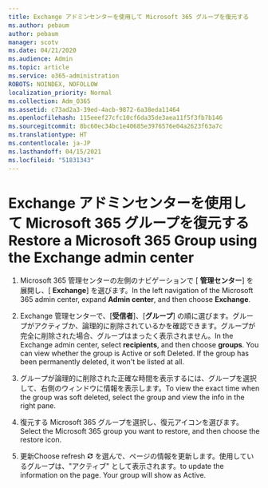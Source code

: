 ```yaml
---
title: Exchange アドミンセンターを使用して Microsoft 365 グループを復元する
ms.author: pebaum
author: pebaum
manager: scotv
ms.date: 04/21/2020
ms.audience: Admin
ms.topic: article
ms.service: o365-administration
ROBOTS: NOINDEX, NOFOLLOW
localization_priority: Normal
ms.collection: Adm_O365
ms.assetid: c73ad2a3-39ed-4acb-9872-6a38eda11464
ms.openlocfilehash: 115eeef27cfc10cf6da35de3aea11f5f3fb7b146
ms.sourcegitcommit: 8bc60ec34bc1e40685e3976576e04a2623f63a7c
ms.translationtype: HT
ms.contentlocale: ja-JP
ms.lasthandoff: 04/15/2021
ms.locfileid: "51831343"
---
```

# <a name="restore-a-microsoft-365-group-using-the-exchange-admin-center"></a><span data-ttu-id="3c864-102">Exchange アドミンセンターを使用して Microsoft 365 グループを復元する</span><span class="sxs-lookup"><span data-stu-id="3c864-102">Restore a Microsoft 365 Group using the Exchange admin center</span></span>

1. <span data-ttu-id="3c864-103">Microsoft 365 管理センターの左側のナビゲーションで [ **管理センター**] を展開し、[ **Exchange**] を選びます。</span><span class="sxs-lookup"><span data-stu-id="3c864-103">In the left navigation of the Microsoft 365 admin center, expand **Admin center**, and then choose **Exchange**.</span></span>
    
2. <span data-ttu-id="3c864-p101">Exchange 管理センターで、[**受信者**]、[**グループ**] の順に選びます。グループがアクティブか、論理的に削除されているかを確認できます。グループが完全に削除された場合、グループはまったく表示されません。</span><span class="sxs-lookup"><span data-stu-id="3c864-p101">In the Exchange admin center, select **recipients**, and then choose **groups**. You can view whether the group is Active or soft Deleted. If the group has been permanently deleted, it won't be listed at all.</span></span>
    
3. <span data-ttu-id="3c864-107">グループが論理的に削除された正確な時間を表示するには、グループを選択して、右側のウィンドウに情報を表示します。</span><span class="sxs-lookup"><span data-stu-id="3c864-107">To view the exact time when the group was soft deleted, select the group and view the info in the right pane.</span></span>
    
4. <span data-ttu-id="3c864-108">復元する Microsoft 365 グループを選択し、復元アイコンを選びます。</span><span class="sxs-lookup"><span data-stu-id="3c864-108">Select the Microsoft 365 group you want to restore, and then choose the restore icon.</span></span>
    
5. <span data-ttu-id="3c864-109">更新</span><span class="sxs-lookup"><span data-stu-id="3c864-109">Choose refresh</span></span> ![[最新の情報に更新] アイコン](media/6464df90-2a91-4c1f-92a6-9a38c7696ac3.gif) <span data-ttu-id="3c864-p102">を選んで、ページの情報を更新します。使用しているグループは、"アクティブ" として表示されます。</span><span class="sxs-lookup"><span data-stu-id="3c864-p102">to update the information on the page. Your group will show as Active.</span></span> 
    

